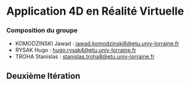 # Application 4D en Réalité Virtuelle

### Composition du groupe
- KOMODZINSKI Jawad : jawad.komodzinski6@etu.univ-lorraine.fr 
- RYSAK Hugo        : hugo.rysak4@etu.univ-lorraine.fr
- TROHA Stanislas   : stanislas.troha8@etu.univ-lorraine.fr

## Deuxième Itération